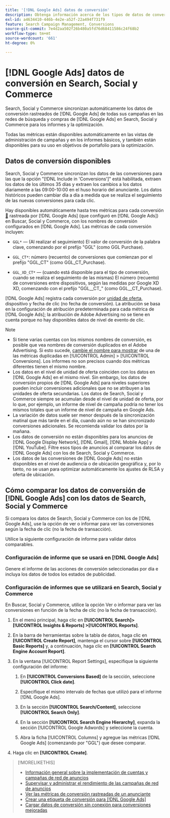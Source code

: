 ```yaml
---
title: '[!DNL Google Ads] datos de conversión'
description: Obtenga información acerca de los tipos de datos de conversión rastreados de  [!DNL Google Ads] disponibles en Buscar, Social y Commerce.
exl-id: a4634410-446b-4e2e-a52f-22a494f731f9
feature: Search Campaign Management, Conversions
source-git-commit: 7e4d2aa502f26b480a5fd76d68411586c24f68b2
workflow-type: tm+mt
source-wordcount: '661'
ht-degree: 0%

---
```


# [!DNL Google Ads] datos de conversión en Search, Social y Commerce

Search, Social y Commerce sincronizan automáticamente los datos de conversión rastreados de [!DNL Google Ads] de todas sus campañas en las redes de búsqueda y compras de [!DNL Google Ads] en Search, Social y Commerce para los informes y la optimización.

Todas las métricas están disponibles automáticamente en las vistas de administración de campañas y en los informes básicos, y también están disponibles para su uso en objetivos de portafolio para la optimización.

## Datos de conversión disponibles

Search, Social y Commerce sincronizan los datos de las conversiones para las que la opción &quot;[!DNL Include in 'Conversions']&quot; está habilitada, extraen los datos de los últimos 35 días y extraen los cambios a los datos diariamente a las 09:00-10:00 en el huso horario del anunciante. Los datos históricos pueden cambiar día a día a medida que se realiza el seguimiento de las nuevas conversiones para cada clic.

Hay disponibles automáticamente hasta tres métricas para cada conversión [&#128279;](https://support.google.com/google-ads/answer/4677036) rastreada por [!DNL Google Ads] (que configuró en [!DNL Google Ads]) en Buscar, Social y Commerce, con los nombres de conversión configurados en [!DNL Google Ads]. Las métricas de cada conversión incluyen:

<!--

* `<conversion-name>` &mdash; (When you track it) The conversion value for the keyword, beginning with the "GGL" prefix (such as GGL Purchase).

`CT_<conversion-name>` &mdash; The number (count) of conversions, beginning with the "GGL_CT" prefix (such as GGL_CT_Purchase).

* `XD_<conversion-name>` &mdash; (When available for the conversion type, when you track them) The number (count) of cross-device conversions, as measured by Google, beginning with the "GGL_XD_CT_" prefix (such as GGL_XD_CT_Purchase).

-->

* `GGL*` — (Al realizar el seguimiento) El valor de conversión de la palabra clave, comenzando por el prefijo &quot;GGL&quot; (como GGL Purchase).

* `GGL_CT*`: número (recuento) de conversiones que comienzan por el prefijo &quot;GGL_CT&quot; (como GGL_CT_Purchase).

* `GGL_XD_CT*` — (cuando está disponible para el tipo de conversión, cuando se realiza el seguimiento de las mismas) El número (recuento) de conversiones entre dispositivos, según las medidas por Google XD XD, comenzando con el prefijo &quot;GGL__CT_&quot; (como GGL__CT_Purchase).

[!DNL Google Ads] registra cada conversión por [unidad de oferta](/help/search-social-commerce/glossary.md#a-b), dispositivo y fecha de clic (no fecha de conversión). La atribución se basa en la configuración de atribución predeterminada para cada métrica de [!DNL Google Ads]; la atribución de Adobe Advertising no se tiene en cuenta porque no hay disponibles datos de nivel de evento de clic.

>[!NOTE]
>
>* Si tiene varias cuentas con los mismos nombres de conversión, es posible que vea nombres de conversión duplicados en el Adobe Advertising. Si esto sucede, [cambie el nombre para mostrar](/help/search-social-commerce/admin/conversion-metrics/conversion-metric-edit-display-name.md) de una de las métricas duplicadas en [!UICONTROL Admin] > [!UICONTROL Conversions]. Los informes no son precisos cuando dos métricas diferentes tienen el mismo nombre.
>* Los datos en el nivel de unidad de oferta coinciden con los datos en [!DNL Google Ads] en el mismo nivel. Sin embargo, los datos de conversión propios de [!DNL Google Ads] para niveles superiores pueden incluir conversiones adicionales que no se atribuyen a las unidades de oferta secundarias. Los datos de Search, Social y Commerce siempre se acumulan desde el nivel de unidad de oferta, por lo que, por ejemplo, un informe de nivel de campaña podría no tener los mismos totales que un informe de nivel de campaña en Google Ads.
>* La variación de datos suele ser menor después de la sincronización matinal que más tarde en el día, cuando aún no se han sincronizado conversiones adicionales. Se recomienda validar los datos por la mañana.
>* Los datos de conversión no están disponibles para los anuncios de [!DNL Google Display Network], [!DNL Gmail], [!DNL Mobile App] y [!DNL YouTube]. Filtre esos tipos de anuncios al comparar los datos de [!DNL Google Ads] con los de Search, Social y Commerce.
>* Los datos de las conversiones de [!DNL Google Ads] no están disponibles en el nivel de audiencia o de ubicación geográfica y, por lo tanto, no se usan para optimizar automáticamente los ajustes de RLSA y oferta de ubicación.

## Cómo comparar los datos de conversión de [!DNL Google Ads] con los datos de Search, Social y Commerce

Si compara los datos de Search, Social y Commerce con los de [!DNL Google Ads], use la opción de ver o informar para ver las conversiones según la fecha de clic (no la fecha de transacción).

Utilice la siguiente configuración de informe para validar datos comparables.

### Configuración de informe que se usará en [!DNL Google Ads]

Genere el informe de las acciones de conversión seleccionadas por día e incluya los datos de todos los estados de publicidad.

<!-- 

1. In the main toolbar, select **[!DNL Reports] > [!DNL Report]**.

1. Select **[!DNL + Custom] > [!DNL Table]**.

1. From the left pane, specify the rows and columns in the report:
   
   1. Search for the **[!DNL Day]** field and it drag to the [!DNL Row] section.

   1. Search for the **[!DNL All conv].** field and it drag to the [!DNL Column] section.

   1. Search for the **[!DNL Conversion action]** field and it drag to the [!DNL Column] section.

1. In the report settings toolbar, select **[!DNL Filter] > [!DNL Ad status]**, and then select all boxes.

1. In the report settings toolbar, select **[!DNL Download] > [!DNL Excel .csv]**.

-->

### Configuración de informes que se utilizará en Search, Social y Commerce

En Buscar, Social y Commerce, utilice la opción Ver o informar para ver las conversiones en función de la fecha de clic (no la fecha de transacción).

1. En el menú principal, haga clic en **[!UICONTROL Search]> [!UICONTROL Insights & Reports] >[!UICONTROL Reports]**.

1. En la barra de herramientas sobre la tabla de datos, haga clic en **[!UICONTROL Create Report]**, mantenga el cursor sobre **[!UICONTROL Basic Reports]** y, a continuación, haga clic en **[!UICONTROL Search Engine Account Report]**.

1. En la ventana [!UICONTROL Report Settings], especifique la siguiente configuración del informe:

   1. En **[!UICONTROL Conversions Based]** de la sección, seleccione **[!UICONTROL Click date]**.

   1. Especifique el mismo intervalo de fechas que utilizó para el informe [!DNL Google Ads].

   1. En la sección **[!UICONTROL Search/Content]**, seleccione **[!UICONTROL Search Only]**.

   1. En la sección **[!UICONTROL Search Engine Hierarchy]**, expanda la sección [!UICONTROL Google Adwords] y seleccione la cuenta.

   1. Abra la ficha [!UICONTROL Columns] y agregue las métricas [!DNL Google Ads] (comenzando por &quot;GGL&quot;) que desee comparar.

1. Haga clic en **[!UICONTROL Create]**.

>[!MORELIKETHIS]
>
>* [Información general sobre la implementación de cuentas y campañas de red de anuncios](campaign-implemention-overview.md)
>* [Supervisar y administrar el rendimiento de las campañas de red de anuncios](monitor-performance-campaigns.md)
>* [Ver las métricas de conversión rastreadas de un anunciante](/help/search-social-commerce/admin/conversion-metrics/conversion-metric-view-tracked.md)
>* [Crear una etiqueta de conversión para [!DNL Google Ads]](/help/search-social-commerce/admin/conversion-metrics/conversion-tag-google.md)
>* [Cargar datos de conversión sin conexión para conversiones mejoradas](/help/search-social-commerce/admin/conversion-metrics/upload-data-offline-conversions.md)
